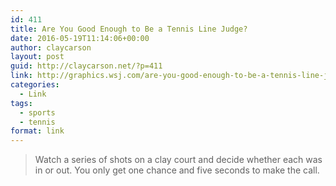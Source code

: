 ```yaml
---
id: 411
title: Are You Good Enough to Be a Tennis Line Judge?
date: 2016-05-19T11:14:06+00:00
author: claycarson
layout: post
guid: http://claycarson.net/?p=411
link: http://graphics.wsj.com/are-you-good-enough-to-be-a-tennis-line-judge-french-open/
categories: 
  - Link
tags:
  - sports
  - tennis
format: link
---
```

> Watch a series of shots on a clay court and decide whether each was in or out. You only get one chance and five seconds to make the call.